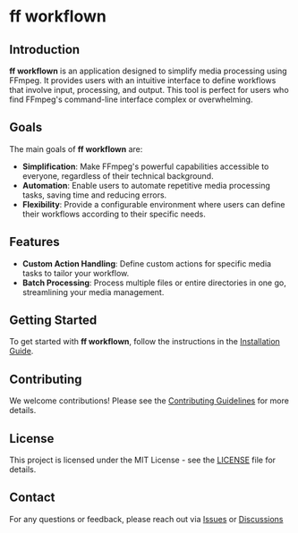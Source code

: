 # ff workflown

## Introduction

**ff workflown** is an application designed to simplify media processing using FFmpeg. It provides users with an intuitive interface to define workflows that involve input, processing, and output. This tool is perfect for users who find FFmpeg's command-line interface complex or overwhelming.

## Goals

The main goals of **ff workflown** are:

- **Simplification**: Make FFmpeg's powerful capabilities accessible to everyone, regardless of their technical background.
- **Automation**: Enable users to automate repetitive media processing tasks, saving time and reducing errors.
- **Flexibility**: Provide a configurable environment where users can define their workflows according to their specific needs.

## Features

- **Custom Action Handling**: Define custom actions for specific media tasks to tailor your workflow.
- **Batch Processing**: Process multiple files or entire directories in one go, streamlining your media management.

## Getting Started

To get started with **ff workflown**, follow the instructions in the [Installation Guide](link-to-installation-guide).

## Contributing

We welcome contributions! Please see the [Contributing Guidelines](link-to-contributing-guidelines) for more details.

## License

This project is licensed under the MIT License - see the [LICENSE](license) file for details.

## Contact

For any questions or feedback, please reach out via [Issues](link-to-issues) or [Discussions]()
